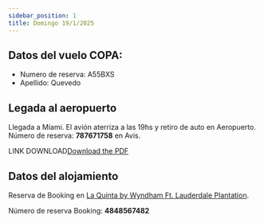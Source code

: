 ```yaml
---
sidebar_position: 1
title: Domingo 19/1/2025
---
```


## Datos del vuelo COPA:
- Numero de reserva: A55BXS
- Apellido: Quevedo

## Legada al aeropuerto
Llegada a Miami. El avión aterriza a las 19hs y retiro de auto en Aeropuerto. Número de reserva: **787671758** en Avis.

LINK DOWNLOAD[Download the PDF](/files/voucher_auto.pdf)

## Datos del alojamiento
Reserva de Booking en [La Quinta by Wyndham Ft. Lauderdale Plantation](https://www.google.com.ar/maps/place/La+Quinta+Inn+%26+Suites+by+Wyndham+Ft.+Lauderdale+Plantation/@26.1067432,-80.2580988,17z/data=!4m9!3m8!1s0x88d907eca711f993:0x82daf222fe2954f7!5m2!4m1!1i2!8m2!3d26.1067432!4d-80.2555239!16s%2Fg%2F1tfgf0lh?entry=ttu&g_ep=EgoyMDI1MDEwMS4wIKXMDSoASAFQAw%3D%3D).

Número de reserva Booking: **4848567482**
